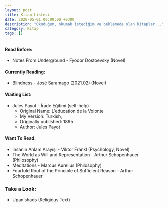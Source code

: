 ```yaml
---
layout: post
title: Kitap Listesi
date: 2020-05-01 00:00:00 +0300
description: "Okuduğum, okumak istediğim ve beklemede olan kitaplar..."
category: Kitap
tags: []
---
```


#### Read Before:
* Notes From Underground - Fyodor Dostoevsky (Novel)

#### Currently Reading:
* Blindness - José Saramago (2021.02) (Novel)

#### Waiting List:
* Jules Payot - İrade Eğitimi (self-help)
  * Original Name: L'education de la Volonte   
  * My Version: Turkish,  
  * Originally published: 1895
  * Author: Jules Payot

#### Want To Read:
* İnsanın Anlam Arayışı - Viktor Frankl (Psychology, Novel)
* The World as Will and Representation - Arthur Schopenhauer (Philosophy)
* Meditations - Marcus Aurelius (Philosophy)
* Fourfold Root of the Principle of Sufficient Reason - Arthur Schopenhauer

### Take a Look:
* Upanishads (Religious Text)
